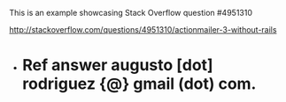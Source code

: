 This is an example showcasing Stack Overflow question #4951310

http://stackoverflow.com/questions/4951310/actionmailer-3-without-rails

- # Ref answer augusto [dot] rodriguez {@} gmail (dot) com.
